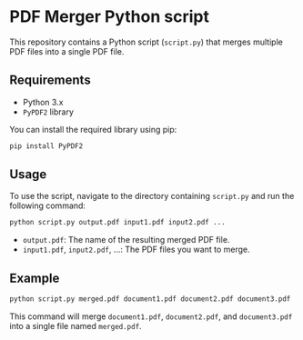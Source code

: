 # PDF Merger Python script

This repository contains a Python script (`script.py`) that merges multiple PDF files into a single PDF file.

## Requirements

- Python 3.x
- `PyPDF2` library

You can install the required library using pip:

```sh
pip install PyPDF2
```

## Usage

To use the script, navigate to the directory containing `script.py` and run the following command:

```sh
python script.py output.pdf input1.pdf input2.pdf ...
```

- `output.pdf`: The name of the resulting merged PDF file.
- `input1.pdf`, `input2.pdf`, ...: The PDF files you want to merge.

## Example

```sh
python script.py merged.pdf document1.pdf document2.pdf document3.pdf
```

This command will merge `document1.pdf`, `document2.pdf`, and `document3.pdf` into a single file named `merged.pdf`.
